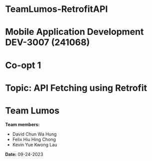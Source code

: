 # TeamLumos-RetrofitAPI

# Mobile Application Development DEV-3007 (241068)

# Co-opt 1

# Topic: API Fetching using Retrofit

# Team Lumos

**Team members:**
- David Chun Wa Hung
- Felix Hiu Hing Chong
- Kevin Yue Kwong Lau

**Date:** 09-24-2023
